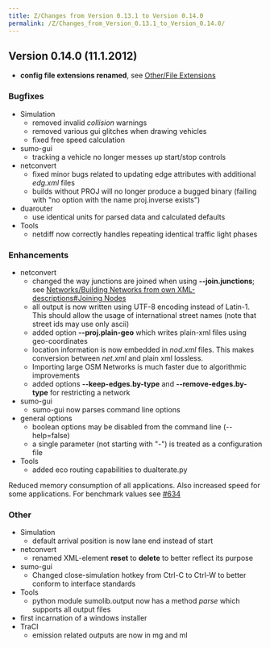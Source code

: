 ```yaml
---
title: Z/Changes from Version 0.13.1 to Version 0.14.0
permalink: /Z/Changes_from_Version_0.13.1_to_Version_0.14.0/
---
```


## Version 0.14.0 (11.1.2012)

- **config file extensions renamed**, see [Other/File Extensions](../Other/File_Extensions.md)

### Bugfixes

- Simulation
  - removed invalid *collision* warnings
  - removed various gui glitches when drawing vehicles
  - fixed free speed calculation
- sumo-gui
  - tracking a vehicle no longer messes up start/stop controls
- netconvert
  - fixed minor bugs related to updating edge attributes with
    additional *edg.xml* files
  - builds without PROJ will no longer produce a bugged binary
    (failing with "no option with the name proj.inverse exists")
- duarouter
  - use identical units for parsed data and calculated defaults
- Tools
  - netdiff now correctly handles repeating identical traffic light
    phases

### Enhancements

- netconvert
  - changed the way junctions are joined when using **--join.junctions**; see
    [Networks/Building Networks from own XML-descriptions\#Joining Nodes](../Networks/PlainXML.md#joining_nodes)
  - all output is now written using UTF-8 encoding instead of
    Latin-1. This should allow the usage of international street
    names (note that street ids may use only ascii)
  - added option **--proj.plain-geo** which writes plain-xml files using geo-coordinates
  - location information is now embedded in *nod.xml* files. This
    makes conversion between *net.xml* and plain xml lossless.
  - Importing large OSM Networks is much faster due to algorithmic
    improvements
  - added options **--keep-edges.by-type** and **--remove-edges.by-type** for restricting a network
- sumo-gui
  - sumo-gui now parses command line options
- general options
  - boolean options may be disabled from the command line
    (--help=false)
  - a single parameter (not starting with "-") is treated as a
    configuration file
- Tools
  - added eco routing capabilities to duaIterate.py

Reduced memory consumption of all applications. Also increased speed for
some applications. For benchmark values see
[\#634](https://sourceforge.net/apps/trac/sumo/ticket/634)

### Other

- Simulation
  - default arrival position is now lane end instead of start
- netconvert
  - renamed XML-element **reset** to **delete** to better reflect
    its purpose
- sumo-gui
  - Changed close-simulation hotkey from Ctrl-C to Ctrl-W to better
    conform to interface standards
- Tools
  - python module sumolib.output now has a method *parse* which
    supports all output files
- first incarnation of a windows installer
- TraCI
  - emission related outputs are now in mg and ml